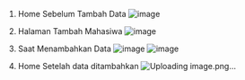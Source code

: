 1. Home Sebelum Tambah Data
![image](https://github.com/user-attachments/assets/d493fc76-93da-457f-ba0a-48d6dee759e0)

2. Halaman Tambah Mahasiwa
![image](https://github.com/user-attachments/assets/23a2f13d-b938-4fd1-b197-e457de56dc19)

3. Saat Menambahkan Data
![image](https://github.com/user-attachments/assets/94e3bc39-16d3-4d19-9d41-c85e59da1cc8)
![image](https://github.com/user-attachments/assets/a7659c42-eb74-4495-8a91-c4f120a34ff6)


5. Home Setelah data ditambahkan
![Uploading image.png…]()


